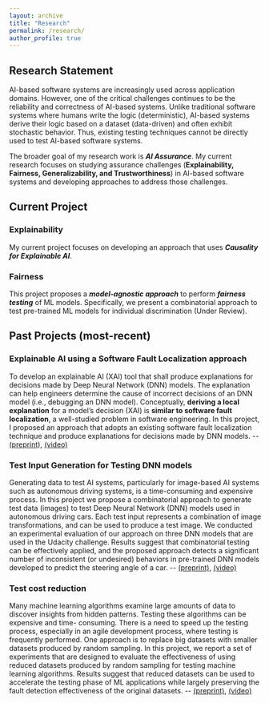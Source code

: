 ```yaml
---
layout: archive
title: "Research"
permalink: /research/
author_profile: true
---
```




## Research Statement
AI-based software systems are increasingly used across application domains. However, one of the critical challenges continues to be the reliability and correctness of AI-based systems. Unlike traditional software systems where humans write the logic (deterministic), AI-based systems derive their logic based on a dataset (data-driven) and often exhibit stochastic behavior. Thus, existing testing techniques cannot be directly used to test AI-based software systems. 

The broader goal of my research work is ***AI Assurance***. My current research focuses on studying assurance challenges (**Explainability, Fairness, Generalizability, and Trustworthiness**) in AI-based software systems and developing approaches to address those challenges. 


## Current Project
### Explainability
My current project focuses on developing an approach that uses ***Causality for Explainable AI***. 

### Fairness
This project proposes a ***model-agnostic approach*** to perform ***fairness testing*** of ML models. Specifically, we present a combinatorial approach to test pre-trained ML models for individual discrimination (Under Review).


## Past Projects (most-recent)

### Explainable AI using a Software Fault Localization approach
To develop an explainable AI (XAI) tool that shall produce explanations for decisions made by Deep Neural Network (DNN) models. The explanation can help engineers determine the cause of incorrect decisions of an DNN model (i.e., debugging an DNN model). Conceptually, **deriving a local explanation** for a model’s decision (XAI) is **similar to software fault localization**, a well-studied problem in software engineering.  In this project, I proposed an approach that adopts an existing software fault localization technique and produce explanations for decisions made by DNN models. -- [(preprint)](https://cjaganmohan.github.io/files/XAI_Tool_pre_print_IWCT_2021.pdf), [(video)](https://www.youtube.com/watch?v=uGdJnsvC7m4) 

### Test Input Generation for Testing DNN models
Generating data to test AI systems, particularly for image-based AI systems such as autonomous driving systems, is a time-consuming and expensive process. In this project we propose a combinatorial approach to generate test data (images) to test Deep Neural Network (DNN) models used in autonomous driving cars. Each test input represents a combination of image transformations, and can be used to produce a test image. We conducted an experimental evaluation of our approach on three DNN models that are used in the Udacity challenge. Results suggest that combinatorial testing can be effectively applied, and the proposed approach detects a significant number of inconsistent (or undesired) behaviors in pre-trained DNN models developed to predict the steering angle of a car.  -- [(preprint)](https://cjaganmohan.github.io/files/Testing_DNN_pre_print_IWCT_2021.pdf), [(video)](https://www.youtube.com/watch?v=978CwhOWG54)

### Test cost reduction
Many machine learning algorithms examine large amounts of data to discover insights from hidden patterns. Testing these algorithms can be expensive and time- consuming. There is a need to speed up the testing process, especially in an agile development process, where testing is frequently performed. One approach is to replace big datasets with smaller datasets produced by random sampling. In this project, we report a set of experiments that are designed to evaluate the effectiveness of using reduced datasets produced by random sampling for testing machine learning algorithms. Results suggest that reduced datasets can be used to accelerate the testing phase of ML applications while largely preserving the fault detection effectiveness of the original datasets. -- [(preprint)](https://cjaganmohan.github.io/files/Effectiveness_of_dataset_reduction_pre_print_AITest2020.pdf), [(video)](https://www.youtube.com/watch?v=j_4Nz04hmbM)





